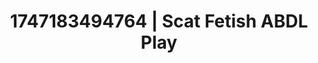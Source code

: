 ---
categories:
- Glory hole
- Self-pleasure
- Consent-based play
- Butt plug play
- Hair pulling
image: /assets/images/1747183494764.jpg
layout: post
seo:
  description: Featured content with high-quality Scat Fetish, ABDL Play. HD images
    available.
  keywords: Scat Fetish, ABDL Play
  og_image: /assets/images/1747183494764.jpg
  schema_type: VisualArtwork
tags:
- ABDL Play
- Scat Fetish
- '#1747183494764'
title: 1747183494764 | Scat Fetish ABDL Play
---